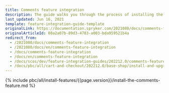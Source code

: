 ```yaml
---
title: Comments feature integration
description: The guide walks you through the process of installing the Comments feature into your project.
last_updated: Jun 16, 2021
template: feature-integration-guide-template
originalLink: https://documentation.spryker.com/2021080/docs/comments-feature-integration
originalArticleId: 08a2a07b-89d3-4783-a003-bda959521b4a
redirect_from:
  - /2021080/docs/comments-feature-integration
  - /2021080/docs/en/comments-feature-integration
  - /docs/comments-feature-integration
  - /docs/en/comments-feature-integration
  - /docs/scos/dev/feature-integration-guides/202212.0/comments-feature-integration.html
  - /docs/pbc/all/cart-and-checkout/202212.0/base-shop/install-and-upgrade/install-features/install-the-comments-feature.html
---
```


{% include pbc/all/install-features/{{page.version}}/install-the-comments-feature.md %} <!-- To edit, see /_includes/pbc/all/install-features/202212.0/install-the-comments-feature.md -->
